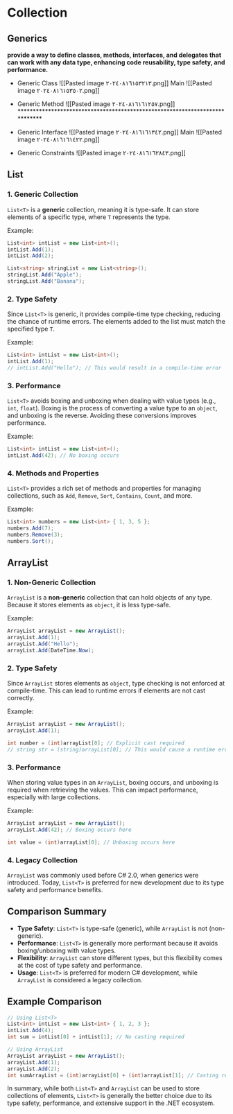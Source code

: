 # Collection 

## Generics

**provide a way to define classes, methods, interfaces, and delegates that can work with any data type, enhancing code reusability, type safety, and performance.**
	
- Generic Class 
		![[Pasted image ٢٠٢٤٠٨١٦١٥٣٢١٣.png]]
		Main
		![[Pasted image ٢٠٢٤٠٨١٦١٥٣٥٠٢.png]]

- Generic Method
		![[Pasted image ٢٠٢٤٠٨١٦١٦١٢٥٧.png]]
		****************************************************************************
	
- Generic Interface 
		![[Pasted image ٢٠٢٤٠٨١٦١٦١٣٤٢.png]]
		Main 
		![[Pasted image ٢٠٢٤٠٨١٦١٦١٤٢٢.png]]

- Generic Constraints
		![[Pasted image ٢٠٢٤٠٨١٦١٦٢٨٤٣.png]]




## List<T>

### 1. Generic Collection
`List<T>` is a **generic** collection, meaning it is type-safe. It can store elements of a specific type, where `T` represents the type.

Example:

```csharp
List<int> intList = new List<int>();
intList.Add(1);
intList.Add(2);

List<string> stringList = new List<string>();
stringList.Add("Apple");
stringList.Add("Banana");
```

### 2. Type Safety
Since `List<T>` is generic, it provides compile-time type checking, reducing the chance of runtime errors. The elements added to the list must match the specified type `T`.

Example:

```csharp
List<int> intList = new List<int>();
intList.Add(1);
// intList.Add("Hello"); // This would result in a compile-time error
```

### 3. Performance
`List<T>` avoids boxing and unboxing when dealing with value types (e.g., `int`, `float`). Boxing is the process of converting a value type to an `object`, and unboxing is the reverse. Avoiding these conversions improves performance.

Example:

```csharp
List<int> intList = new List<int>();
intList.Add(42); // No boxing occurs
```

### 4. Methods and Properties
`List<T>` provides a rich set of methods and properties for managing collections, such as `Add`, `Remove`, `Sort`, `Contains`, `Count`, and more.

Example:

```csharp
List<int> numbers = new List<int> { 1, 3, 5 };
numbers.Add(7);
numbers.Remove(3);
numbers.Sort();
```

## ArrayList

### 1. Non-Generic Collection
`ArrayList` is a **non-generic** collection that can hold objects of any type. Because it stores elements as `object`, it is less type-safe.

Example:

```csharp
ArrayList arrayList = new ArrayList();
arrayList.Add(1);
arrayList.Add("Hello");
arrayList.Add(DateTime.Now);
```

### 2. Type Safety
Since `ArrayList` stores elements as `object`, type checking is not enforced at compile-time. This can lead to runtime errors if elements are not cast correctly.

Example:

```csharp
ArrayList arrayList = new ArrayList();
arrayList.Add(1);

int number = (int)arrayList[0]; // Explicit cast required
// string str = (string)arrayList[0]; // This would cause a runtime error
```

### 3. Performance
When storing value types in an `ArrayList`, boxing occurs, and unboxing is required when retrieving the values. This can impact performance, especially with large collections.

Example:

```csharp
ArrayList arrayList = new ArrayList();
arrayList.Add(42); // Boxing occurs here

int value = (int)arrayList[0]; // Unboxing occurs here
```

### 4. Legacy Collection
`ArrayList` was commonly used before C# 2.0, when generics were introduced. Today, `List<T>` is preferred for new development due to its type safety and performance benefits.

## Comparison Summary

- **Type Safety**: `List<T>` is type-safe (generic), while `ArrayList` is not (non-generic).
- **Performance**: `List<T>` is generally more performant because it avoids boxing/unboxing with value types.
- **Flexibility**: `ArrayList` can store different types, but this flexibility comes at the cost of type safety and performance.
- **Usage**: `List<T>` is preferred for modern C# development, while `ArrayList` is considered a legacy collection.

## Example Comparison

```csharp
// Using List<T>
List<int> intList = new List<int> { 1, 2, 3 };
intList.Add(4);
int sum = intList[0] + intList[1]; // No casting required

// Using ArrayList
ArrayList arrayList = new ArrayList();
arrayList.Add(1);
arrayList.Add(2);
int sumArrayList = (int)arrayList[0] + (int)arrayList[1]; // Casting required
```

In summary, while both `List<T>` and `ArrayList` can be used to store collections of elements, `List<T>` is generally the better choice due to its type safety, performance, and extensive support in the .NET ecosystem.
